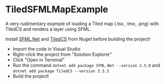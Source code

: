 # TiledSFMLMapExample
A very rudimentary example of loading a Tiled map (.tsx, .tmx, .png) with TiledCS and renders a layer using SFML.

Install [SFML.Net](https://www.nuget.org/packages/SFML.Net) and [TiledCS](https://www.nuget.org/packages/TiledCS) from Nuget before building the project!

 - Import the code in Visual Studio 
 - Right-click the project from "Solution Explorer"
 - Click "Open in Terminal"
 - Run the command `dotnet add package SFML.Net --version 2.5.0` and `dotnet add package TiledCS --version 3.3.3`
 - Build the project!

